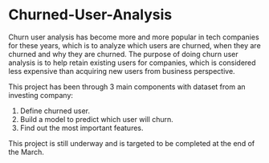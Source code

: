 # Churned-User-Analysis

Churn user analysis has become more and more popular in tech companies for these years, which is to analyze which users are churned, when they are churned and why they are churned. The purpose of doing churn user analysis is to help retain existing users for companies, which is considered less expensive than acquiring new users from business perspective.

This project has been through 3 main components with dataset from an investing company:
1. Define churned user.
2. Build a model to predict which user will churn.
3. Find out the most important features.

This project is still underway and is targeted to be completed at the end of the March.
